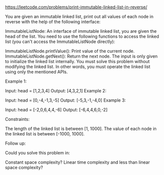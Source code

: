 https://leetcode.com/problems/print-immutable-linked-list-in-reverse/

You are given an immutable linked list, print out all values of each node in reverse with the help of the following interface:

ImmutableListNode: An interface of immutable linked list, you are given the head of the list.
You need to use the following functions to access the linked list (you can't access the ImmutableListNode directly):

ImmutableListNode.printValue(): Print value of the current node.
ImmutableListNode.getNext(): Return the next node.
The input is only given to initialize the linked list internally. You must solve this problem without modifying the linked list. In other words, you must operate the linked list using only the mentioned APIs.

 

Example 1:

Input: head = [1,2,3,4]
Output: [4,3,2,1]
Example 2:

Input: head = [0,-4,-1,3,-5]
Output: [-5,3,-1,-4,0]
Example 3:

Input: head = [-2,0,6,4,4,-6]
Output: [-6,4,4,6,0,-2]
 

Constraints:

The length of the linked list is between [1, 1000].
The value of each node in the linked list is between [-1000, 1000].
 

Follow up:

Could you solve this problem in:

Constant space complexity?
Linear time complexity and less than linear space complexity?
